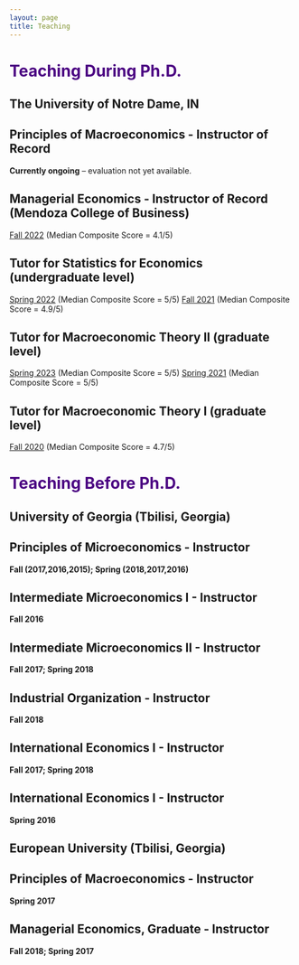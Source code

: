 ```yaml
---
layout: page
title: Teaching
---
```

# <span style="color:#4B0082"> Teaching During Ph.D.</span>

##  The University of Notre Dame, IN
## Principles of Macroeconomics - Instructor of Record
**Currently ongoing** – evaluation not yet available.

## Managerial Economics - Instructor of Record (Mendoza College of Business)
[Fall 2022](/uploads/Instructor_History_managerial.pdf) (Median Composite Score = 4.1/5)

## Tutor for Statistics for Economics (undergraduate level)
[Spring 2022](/uploads/Instructor_History_stats_2022.pdf) (Median Composite Score = 5/5)
[Fall 2021](/uploads/Instructor_History_stats_2021.pdf) (Median Composite Score = 4.9/5)

## Tutor for Macroeconomic Theory II (graduate level)
[Spring 2023](/uploads/Instructor_History_macro_2_2023.pdf) (Median Composite Score = 5/5)
[Spring 2021](/uploads/Instructor_History_macro_2_2021.pdf) (Median Composite Score = 5/5)

## Tutor for Macroeconomic Theory I (graduate level)
[Fall 2020](/uploads/Instructor_History_macro_1_2020.pdf)   (Median Composite Score = 4.7/5)

# <span style="color:#4B0082"> Teaching Before Ph.D. </span>

## University of Georgia (Tbilisi, Georgia)

## Principles of Microeconomics - Instructor
**Fall (2017,2016,2015); Spring (2018,2017,2016)**

## Intermediate Microeconomics I - Instructor
**Fall 2016**

## Intermediate Microeconomics II - Instructor
**Fall 2017; Spring 2018**

## Industrial Organization - Instructor
**Fall 2018**

## International Economics I - Instructor
**Fall 2017; Spring 2018**

## International Economics I - Instructor
**Spring 2016**

## European University (Tbilisi, Georgia)

## Principles of Macroeconomics - Instructor
**Spring 2017**

## Managerial Economics, Graduate - Instructor
**Fall 2018; Spring 2017**
